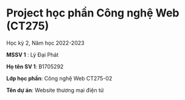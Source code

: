 # Project học phần Công nghệ Web (CT275)

Học kỳ 2, Năm học 2022-2023

**MSSV 1** : Lý Đại Phát

**Họ tên SV 1**: B1705292

**Lớp học phần**: Công nghệ Web CT275-02

**Tên dự án**: Website thương mại điện tử


